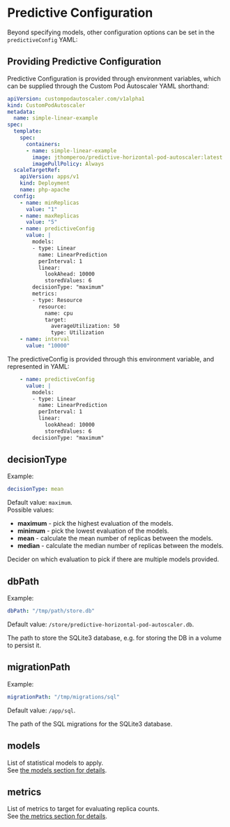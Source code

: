# Predictive Configuration

Beyond specifying models, other configuration options can be set in the `predictiveConfig` YAML:

## Providing Predictive Configuration

Predictive Configuration is provided through environment variables, which can be supplied through the Custom Pod Autoscaler YAML shorthand:

```yaml
apiVersion: custompodautoscaler.com/v1alpha1
kind: CustomPodAutoscaler
metadata:
  name: simple-linear-example
spec:
  template:
    spec:
      containers:
      - name: simple-linear-example
        image: jthomperoo/predictive-horizontal-pod-autoscaler:latest
        imagePullPolicy: Always
  scaleTargetRef:
    apiVersion: apps/v1
    kind: Deployment
    name: php-apache
  config: 
    - name: minReplicas
      value: "1"
    - name: maxReplicas
      value: "5"
    - name: predictiveConfig
      value: |
        models:
        - type: Linear
          name: LinearPrediction
          perInterval: 1
          linear:
            lookAhead: 10000
            storedValues: 6
        decisionType: "maximum"
        metrics:
        - type: Resource
          resource:
            name: cpu
            target:
              averageUtilization: 50
              type: Utilization
    - name: interval
      value: "10000"
```

The predictiveConfig is provided through this environment variable, and represented in YAML:
```yaml
    - name: predictiveConfig
      value: |
        models:
        - type: Linear
          name: LinearPrediction
          perInterval: 1
          linear:
            lookAhead: 10000
            storedValues: 6
        decisionType: "maximum"
```

## decisionType

Example:  
```yaml
decisionType: mean
```

Default value: `maximum`.  
Possible values:

- **maximum** - pick the highest evaluation of the models.
- **minimum** - pick the lowest evaluation of the models.
- **mean** - calculate the mean number of replicas between the models.
- **median** - calculate the median number of replicas between the models.

Decider on which evaluation to pick if there are multiple models provided.

## dbPath

Example:  
```yaml
dbPath: "/tmp/path/store.db"
```
Default value: `/store/predictive-horizontal-pod-autoscaler.db`.  

The path to store the SQLite3 database, e.g. for storing the DB in a volume to persist it.

## migrationPath

Example:
```yaml
migrationPath: "/tmp/migrations/sql"
```

Default value: `/app/sql`.  

The path of the SQL migrations for the SQLite3 database.

## models

List of statistical models to apply.  
See [the models section for details](../../user-guide/models).

## metrics

List of metrics to target for evaluating replica counts.  
See [the metrics section for details](../../user-guide/metrics).
